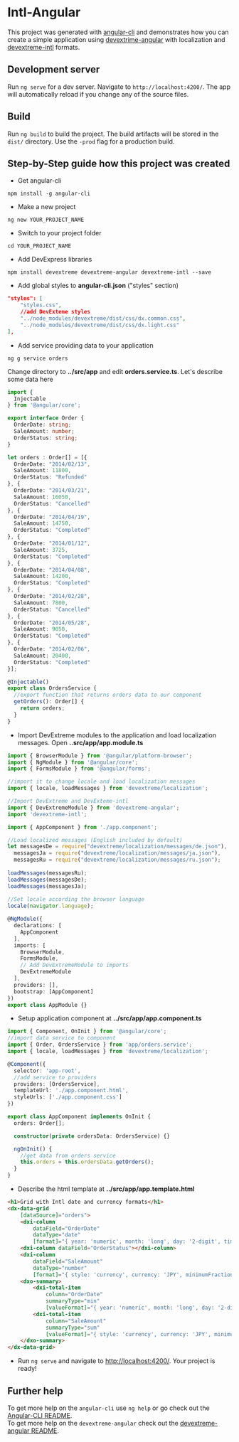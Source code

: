 # Intl-Angular

This project was generated with [angular-cli](https://github.com/angular/angular-cli) and demonstrates how you can create a simple application using [devextrime-angular](https://github.com/DevExpress/devextreme-angular) with localization and [devextreme-intl](https://github.com/DevExpress/devextreme-intl) formats.

## Development server
Run `ng serve` for a dev server. Navigate to `http://localhost:4200/`. The app will automatically reload if you change any of the source files.

## Build

Run `ng build` to build the project. The build artifacts will be stored in the `dist/` directory. Use the `-prod` flag for a production build.

## Step-by-Step guide how this project was created

* Get angular-cli
```Shell
npm install -g angular-cli
```
* Make a new project
```Shell
ng new YOUR_PROJECT_NAME
```
* Switch to your project folder
```Shell
cd YOUR_PROJECT_NAME
```
* Add DevExpress libraries
```Shell
npm install devextreme devextreme-angular devextreme-intl --save
```
* Add global styles to **angular-cli.json** ("styles" section)
```json
"styles": [
    "styles.css",
    //add DevExteme styles
    "../node_modules/devextreme/dist/css/dx.common.css",
    "../node_modules/devextreme/dist/css/dx.light.css"
],
```
* Add service providing data to your application
```Shell
ng g service orders
```
Change directory to **../src/app** and edit **orders.service.ts**. Let's describe some data here
```typescript
import {
  Injectable
} from '@angular/core';

export interface Order {
  OrderDate: string;
  SaleAmount: number;
  OrderStatus: string;
}

let orders : Order[] = [{
  OrderDate: "2014/02/13",
  SaleAmount: 11800,
  OrderStatus: "Refunded"
}, {
  OrderDate: "2014/03/21",
  SaleAmount: 16050,
  OrderStatus: "Cancelled"
}, {
  OrderDate: "2014/04/19",
  SaleAmount: 14750,
  OrderStatus: "Completed"
}, {
  OrderDate: "2014/01/12",
  SaleAmount: 3725,
  OrderStatus: "Completed"
}, {
  OrderDate: "2014/04/08",
  SaleAmount: 14200,
  OrderStatus: "Completed"
}, {
  OrderDate: "2014/02/28",
  SaleAmount: 7800,
  OrderStatus: "Cancelled"
}, {
  OrderDate: "2014/05/28",
  SaleAmount: 9050,
  OrderStatus: "Completed"
}, {
  OrderDate: "2014/02/06",
  SaleAmount: 20400,
  OrderStatus: "Completed"
}];

@Injectable()
export class OrdersService {
  //export function that returns orders data to our component
  getOrders(): Order[] {
    return orders;
  }
}
```
* Import DevExtreme modules to the application and load localization messages.
Open **..src/app/app.module.ts**
```typescript
import { BrowserModule } from '@angular/platform-browser';
import { NgModule } from '@angular/core';
import { FormsModule } from '@angular/forms';

//import it to change locale and load localization messages
import { locale, loadMessages } from 'devextreme/localization'; 

//Import DevExtreme and DevExteme-intl
import { DevExtremeModule } from 'devextreme-angular';
import 'devextreme-intl';

import { AppComponent } from './app.component';

//Load localized messages (English included by default)
let messagesDe = require("devextreme/localization/messages/de.json"),
  messagesJa = require("devextreme/localization/messages/ja.json"),
  messagesRu = require("devextreme/localization/messages/ru.json");
  
loadMessages(messagesRu);
loadMessages(messagesDe);
loadMessages(messagesJa);
  
//Set locale according the browser language
locale(navigator.language);

@NgModule({
  declarations: [
    AppComponent
  ],
  imports: [
    BrowserModule,
    FormsModule,
    // Add DevExtremeModule to imports
    DevExtremeModule
  ],
  providers: [],
  bootstrap: [AppComponent]
})
export class AppModule {}
```
* Setup application component at **../src/app/app.component.ts**
```typescript
import { Component, OnInit } from '@angular/core';
//import data service to component
import { Order, OrdersService } from 'app/orders.service'; 
import { locale, loadMessages } from 'devextreme/localization';

@Component({
  selector: 'app-root',
  //add service to providers
  providers: [OrdersService],
  templateUrl: './app.component.html',
  styleUrls: ['./app.component.css']
})

export class AppComponent implements OnInit {
  orders: Order[];

  constructor(private ordersData: OrdersService) {}

  ngOnInit() {
    //get data from orders service
    this.orders = this.ordersData.getOrders(); 
  }
}
```
* Describe the html template at **../src/app/app.template.html**
```html
<h1>Grid with Intl date and currency formats</h1>
<dx-data-grid  
    [dataSource]="orders">
    <dxi-column 
        dataField="OrderDate" 
        dataType="date" 
        [format]="{ year: 'numeric', month: 'long', day: '2-digit', timeZoneName: 'short' }"></dxi-column>
    <dxi-column dataField="OrderStatus"></dxi-column>
    <dxi-column 
        dataField="SaleAmount" 
        dataType="number" 
        [format]="{ style: 'currency', currency: 'JPY', minimumFractionDigits: 2 }"></dxi-column>
    <dxo-summary>
        <dxi-total-item 
            column="OrderDate"
            summaryType="min"
            [valueFormat]="{ year: 'numeric', month: 'long', day: '2-digit' }"></dxi-total-item>
        <dxi-total-item 
            column="SaleAmount"
            summaryType="sum"
            [valueFormat]="{ style: 'currency', currency: 'JPY', minimumFractionDigits: 2 }"></dxi-total-item>
    </dxo-summary>
</dx-data-grid>
```
* Run `ng serve` and navigate to [http://localhost:4200/](http://localhost:4200/). Your project is ready!
## Further help

To get more help on the `angular-cli` use `ng help` or go check out the [Angular-CLI README](https://github.com/angular/angular-cli/blob/master/README.md).  
To get more help on the `devextreme-angular` check out the [devextreme-angular README](https://github.com/DevExpress/devextreme-angular/blob/master/README.md).
